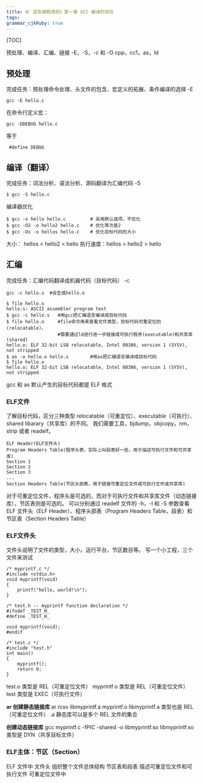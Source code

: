 ```yaml
---
title: 《C 语言编程透视》第一章 GCC 编译的背后
tags: 
grammar_cjkRuby: true
---
```

[TOC]

预处理、编译、汇编、链接
-E，-S，-c 和 -O
cpp，cc1，as，ld

## 预处理
完成任务：预处理命令处理、头文件的包含、宏定义的拓展、条件编译的选择
-E
```
gcc -E hello.c
```

在命令行定义宏：
```
gcc -DDEBUG hello.c
```
等于
```
 #define DEBUG
 ```
 
 
## 编译（翻译）
完成任务：词法分析、语法分析、源码翻译为汇编代码
-S
```
$ gcc -S hello.c
```
编译器优化
```
$ gcc -o hello hello.c         # 采用默认选项，不优化
$ gcc -O2 -o hello2 hello.c    # 优化等次是2
$ gcc -Os -o hellos hello.c    # 优化目标代码的大小
```
大小： hellos < hello2 < hello
执行速度：hellos > hello2 > hello

## 汇编
完成任务：汇编代码翻译成机器代码（目标代码）
-c
```
gcc -c hello.s  #会生成hello.o

$ file hello.s
hello.s: ASCII assembler program text
$ gcc -c hello.s   #用gcc把汇编语言编译成目标代码
$ file hello.o     #file命令用来查看文件类型，目标代码可重定位的(relocatable)，
                   #需要通过ld进行进一步链接成可执行程序(executable)和共享库(shared)
hello.o: ELF 32-bit LSB relocatable, Intel 80386, version 1 (SYSV), not stripped
$ as -o hello.o hello.s        #用as把汇编语言编译成目标代码
$ file hello.o
hello.o: ELF 32-bit LSB relocatable, Intel 80386, version 1 (SYSV), not stripped
```
gcc 和 as 默认产生的目标代码都是 ELF 格式

### ELF文件
了解目标代码，区分三种类型  relocatable（可重定位）、executable（可执行）、shared libarary（共享库）的不同。
我们需要工具，bjdump，objcopy，nm，strip 或者 readelf。
```
ELF Header(ELF文件头)
Program Headers Table(程序头表，实际上叫段表好一些，用于描述可执行文件和可共享库)
Section 1
Section 2
Section 3
...
Section Headers Table(节区头部表，用于链接可重定位文件成可执行文件或共享库)
```
对于可重定位文件，程序头是可选的，而对于可执行文件和共享库文件（动态链接库），节区表则是可选的。
可以分别通过 readelf 文件的 -h，-l 和 -S 参数查看 ELF 文件头（ELF Header）、程序头部表（Program Headers Table，段表）和节区表（Section Headers Table）
### ELF文件头
文件头说明了文件的类型，大小，运行平台，节区数目等。
写一个小工程，三个文件来测试
```
/* myprintf.c */
#include <stdio.h>
void myprintf(void)
{
    printf("hello, world!\n");
}

/* test.h -- myprintf function declaration */
#ifndef _TEST_H_
#define _TEST_H_

void myprintf(void);
#endif

/* test.c */
#include "test.h"
int main()
{
    myprintf();
    return 0;
}
```
 
 test.o 类型是 REL（可重定位文件）
 myprintf.o 类型是 REL（可重定位文件） 
 test 类型是 EXEC（可执行文件）
 
 **ar 创建静态链接库**
 ar rcsv libmyprintf.a myprintf.o
 libmyprintf.a  类型也是 REL（可重定位文件）
.a 静态库可以是多个 REL 文件的集合
 
 **创建动态链接库**
 gcc myprintf.c -fPIC -shared -o libmyprintf.so
 libmyprintf.so 类型是 DYN（共享目标文件）
 
 ### ELF主体：节区（Section）
 ELF 文件中
 文件头 组织整个文件总体结构
 节区表和段表 描述可重定位文件和可执行文件
 可重定位文件中


